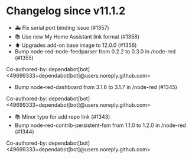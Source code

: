 # Changelog since v11.1.2
- 🚑 Fix serial port binding issue (#1357) 
- 📚 Use new My Home Assistant link format (#1358) 
- ⬆️ Upgrades add-on base image to 12.0.0 (#1356) 
- Bump node-red-node-feedparser from 0.2.2 to 0.3.0 in /node-red (#1355)

Co-authored-by: dependabot[bot] <49699333+dependabot[bot]@users.noreply.github.com> 
- Bump node-red-dashboard from 3.1.6 to 3.1.7 in /node-red (#1345)

Co-authored-by: dependabot[bot] <49699333+dependabot[bot]@users.noreply.github.com> 
- 📚 Minor typo for add repo link (#1343) 
- Bump node-red-contrib-persistent-fsm from 1.1.0 to 1.2.0 in /node-red (#1344)

Co-authored-by: dependabot[bot] <49699333+dependabot[bot]@users.noreply.github.com> 
